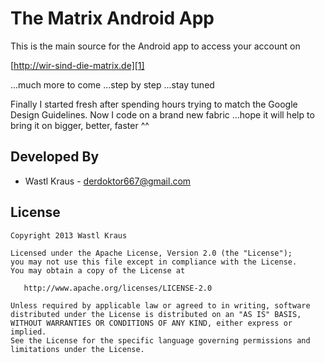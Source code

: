 The Matrix Android App
======================

This is the main source for the Android app to access your account on

[http://wir-sind-die-matrix.de][1]

...much more to come ...step by step ...stay tuned

Finally I started fresh after spending hours trying to match the
Google Design Guidelines. Now I code on a brand new fabric ...hope
it will help to bring it on bigger, better, faster ^^


Developed By
------------

* Wastl Kraus - <derdoktor667@gmail.com>


License
-------

    Copyright 2013 Wastl Kraus

    Licensed under the Apache License, Version 2.0 (the "License");
    you may not use this file except in compliance with the License.
    You may obtain a copy of the License at

       http://www.apache.org/licenses/LICENSE-2.0

    Unless required by applicable law or agreed to in writing, software
    distributed under the License is distributed on an "AS IS" BASIS,
    WITHOUT WARRANTIES OR CONDITIONS OF ANY KIND, either express or implied.
    See the License for the specific language governing permissions and
    limitations under the License.




 [1]: http://wir-sind-die-matrix.de